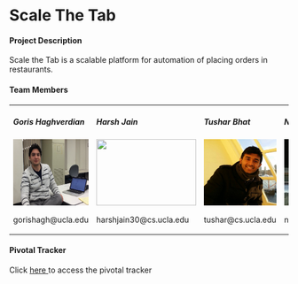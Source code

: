 <H1>Scale The Tab</H1>


<h4>Project Description</h4>
<p>Scale the Tab is a scalable platform for automation of placing orders in restaurants. </p>


<h4> Team Members </h4>
<table width="100%" >
<tr width="100%">
<td width = "25%">
	<h5>Goris Haghverdian</h5>
	<img width="180px" height="120px" src="./profile pics/goris.png"/>
	<p>gorishagh@ucla.edu</p>

	
</td>

<td width = "25%">
	<h5>Harsh Jain</h5>
	<img width="180px" height="120px" src="/profile pics/harsh.jpg"/>
	<p>harshjain30@cs.ucla.edu</p>
</td>
<td width = "25%">
	<h5>Tushar Bhat</h5>
	<img width="180px" height="120px" src="/profile pics/tushar.jpg"/>
	<p>tushar@cs.ucla.edu</p>
</td>
<td width = "25%">
	<h5>Nitish Mehta</h5>
	<img width="180px" height="120px" src="./profile pics/nitish.png"/>
	<p>nmehta91@cs.ucla.edu</p>  
</td>
</tr>
</table>


<h4> Pivotal Tracker</h4>
<p>Click <a href = "https://www.pivotaltracker.com/n/projects/1446716">here </a> to access the pivotal tracker</p>






